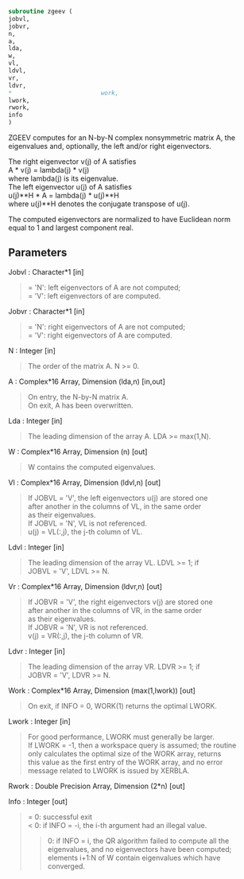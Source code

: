 ```fortran  
subroutine zgeev (  
jobvl,  
jobvr,  
n,  
a,  
lda,  
w,  
vl,  
ldvl,  
vr,  
ldvr,  
*                         work,  
lwork,  
rwork,  
info  
)  
```  
  
ZGEEV computes for an N-by-N complex nonsymmetric matrix A, the  
eigenvalues and, optionally, the left and/or right eigenvectors.  
  
The right eigenvector v(j) of A satisfies  
A * v(j) = lambda(j) * v(j)  
where lambda(j) is its eigenvalue.  
The left eigenvector u(j) of A satisfies  
u(j)**H * A = lambda(j) * u(j)**H  
where u(j)**H denotes the conjugate transpose of u(j).  
  
The computed eigenvectors are normalized to have Euclidean norm  
equal to 1 and largest component real.  
  
## Parameters  
Jobvl : Character*1 [in]  
> = 'N': left eigenvectors of A are not computed;  
> = 'V': left eigenvectors of are computed.  
  
Jobvr : Character*1 [in]  
> = 'N': right eigenvectors of A are not computed;  
> = 'V': right eigenvectors of A are computed.  
  
N : Integer [in]  
> The order of the matrix A. N >= 0.  
  
A : Complex*16 Array, Dimension (lda,n) [in,out]  
> On entry, the N-by-N matrix A.  
> On exit, A has been overwritten.  
  
Lda : Integer [in]  
> The leading dimension of the array A.  LDA >= max(1,N).  
  
W : Complex*16 Array, Dimension (n) [out]  
> W contains the computed eigenvalues.  
  
Vl : Complex*16 Array, Dimension (ldvl,n) [out]  
> If JOBVL = 'V', the left eigenvectors u(j) are stored one  
> after another in the columns of VL, in the same order  
> as their eigenvalues.  
> If JOBVL = 'N', VL is not referenced.  
> u(j) = VL(:,j), the j-th column of VL.  
  
Ldvl : Integer [in]  
> The leading dimension of the array VL.  LDVL >= 1; if  
> JOBVL = 'V', LDVL >= N.  
  
Vr : Complex*16 Array, Dimension (ldvr,n) [out]  
> If JOBVR = 'V', the right eigenvectors v(j) are stored one  
> after another in the columns of VR, in the same order  
> as their eigenvalues.  
> If JOBVR = 'N', VR is not referenced.  
> v(j) = VR(:,j), the j-th column of VR.  
  
Ldvr : Integer [in]  
> The leading dimension of the array VR.  LDVR >= 1; if  
> JOBVR = 'V', LDVR >= N.  
  
Work : Complex*16 Array, Dimension (max(1,lwork)) [out]  
> On exit, if INFO = 0, WORK(1) returns the optimal LWORK.  
  
Lwork : Integer [in]  
> For good performance, LWORK must generally be larger.  
> If LWORK = -1, then a workspace query is assumed; the routine  
> only calculates the optimal size of the WORK array, returns  
> this value as the first entry of the WORK array, and no error  
> message related to LWORK is issued by XERBLA.  
  
Rwork : Double Precision Array, Dimension (2*n) [out]  
  
Info : Integer [out]  
> = 0:  successful exit  
> < 0:  if INFO = -i, the i-th argument had an illegal value.  
> > 0:  if INFO = i, the QR algorithm failed to compute all the  
> eigenvalues, and no eigenvectors have been computed;  
> elements i+1:N of W contain eigenvalues which have  
> converged.  
  
